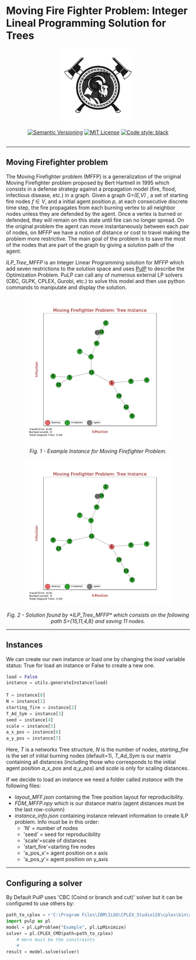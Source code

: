 # Moving Fire Fighter Problem: Integer Lineal Programming Solution for Trees

<p align="center">
    <a href="images/logo_MFFP.png"><img src="images/logo_MFFP.png" width="200"></a>
    <br />
    <br />
    <a href="https://semver.org/"><img src="https://img.shields.io/badge/version-1.0.0-blue" alt="Semantic Versioning"></a>
    <a href="http://choosealicense.com/licenses/mit/"><img src="https://img.shields.io/badge/license-MIT-red.svg?style=flat" alt="MIT License"></a>
    <a href="https://github.com/psf/black"><img src="https://img.shields.io/badge/code%20style-black-000000.svg" alt="Code style: black"></a>   
    <br />
    <br />
</p>

---
## Moving Firefighter problem

The Moving Firefighter problem (MFFP) is a generalization of the original Moving Firefighter problem proposed by Bert Hartnell in 1995 which 
consists in a defense strategy against a propagation model (fire, flood, infectious disease, etc.) in a graph.
Given a graph *G=(E,V)* , a set of starting fire nodes $f \in V$, and a initial agent position *p*, at each consecutive discrete time step, 
the fire propagates from each burning vertex to all neighbor nodes unless they are defended by the agent. Once a vertex is burned or defended, they will
remain on this state until fire can no longer spread. On the original problem the agent can move instantaneously between each pair of nodes, on *MFFP*
we have a notion of distance or cost to travel making the problem more restrictive. The main goal of the problem is to save the most of the nodes that are part of the graph by giving a solution path of the agent.

*ILP_Tree_MFFP* is an Integer Linear Programming solution for *MFFP* which add seven restrictions to the solution space and uses [PulP](https://coin-or.github.io/pulp/) to describe the Optimization Problem. PuLP can call any of numerous external LP solvers (CBC, GLPK, CPLEX, Gurobi, etc.) to solve this model and then use python commands to manipulate and display the solution.


<p align="center">
  <a href="images/frame_0.png"><img src="images/frame_0.png" width="400"></a>
  <p align="center"><em>Fig. 1 - Example Instance for Moving Firefighter Problem.</em></p>  
</p>

<p align="center">
  <a href="images/MFFP_example.gif"><img src="images/MFFP_example.gif" width="400"></a>
  <p align="center"><em>Fig. 2 - Solution found by *ILP_Tree_MFFP* which consists on the following path S={15,11,4,8} and saving 11 nodes.</em></p>  
</p>

---

## Instances

We can create our own instance or load one by changing the *load* variable status: True for load an instance or False to create a new one.
```python
load = False
instance = utils.generateInstance(load)

T = instance[0]
N = instance[1]
starting_fire = instance[2]
T_Ad_Sym = instance[3]
seed = instance[4]
scale = instance[5]
a_x_pos = instance[6]
a_y_pos = instance[7]
```
Here, *T* is a networkx Tree structure, *N* is the number of nodes, *starting_fire* is the set of initial burning nodes (default=1), *T_Ad_Sym* is our matrix containing all distances (including those who corresponds to the initial agent position *a_x_pos* and *a_y_pos*) and *scale* is only for scaling distances.

If we decide to load an instance we need a folder called *instance* with the following files:
  - *layout_MFF.json* containing the Tree position layout for reproducibility.
  - *FDM_MFFP.npy* which is our distance matrix (agent distances must be the last row-column)
  - *instance_info.json* containing instance relevant information to create ILP problem. Info must be in this order:
    - 'N' = number of nodes
    - 'seed' = seed for reproducibility
    - 'scale'=scale of distances
    - 'start_fire'=starting fire nodes
    - 'a_pos_x'= agent position on x axis
    - 'a_pos_y'= agent position on y_axis


---
## Configuring a solver

By Default PulP uses 'CBC (Coind or branch and cut)' solver but it can be configured to use others by:

```python
path_to_cplex = r'C:\Program Files\IBM\ILOG\CPLEX_Studio128\cplex\bin\x64_win64\cplex.exe'
import pulp as pl
model = pl.LpProblem("Example", pl.LpMinimize)
solver = pl.CPLEX_CMD(path=path_to_cplex)
    # Here must be the constraints
    #
result = model.solve(solver)
```
